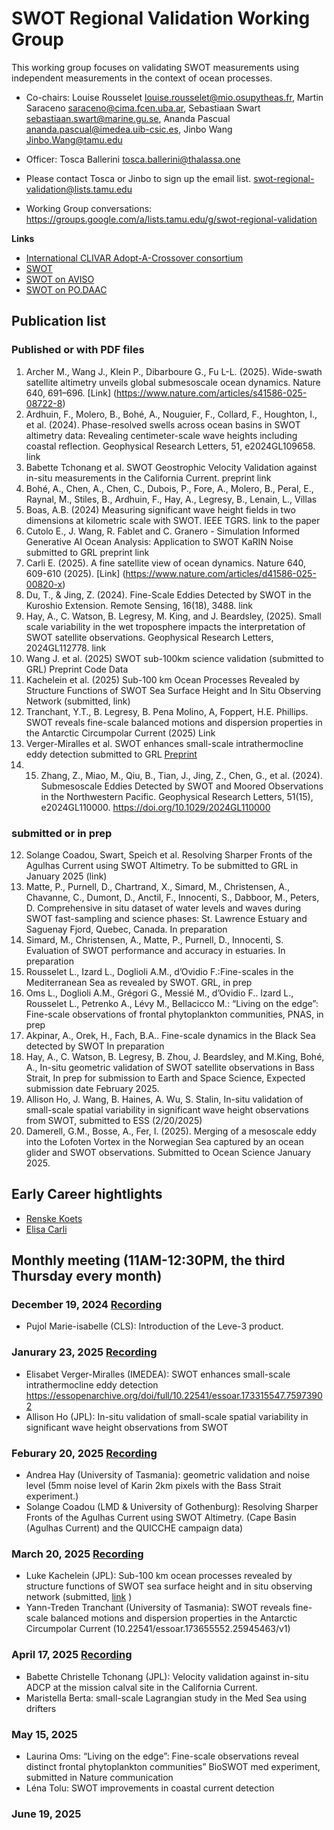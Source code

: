# SWOT Regional Validation Working Group

This working group focuses on validating SWOT measurements using independent measurements in the context of ocean processes. 

* Co-chairs: Louise Rousselet <louise.rousselet@mio.osupytheas.fr>, Martin Saraceno <saraceno@cima.fcen.uba.ar>, Sebastiaan Swart <sebastiaan.swart@marine.gu.se>, Ananda Pascual <ananda.pascual@imedea.uib-csic.es>, Jinbo Wang <Jinbo.Wang@tamu.edu> 
* Officer: Tosca Ballerini <tosca.ballerini@thalassa.one>

* Please contact Tosca or Jinbo to sign up the email list. <swot-regional-validation@lists.tamu.edu>
* Working Group conversations: https://groups.google.com/a/lists.tamu.edu/g/swot-regional-validation

**Links** 
* [International CLIVAR Adopt-A-Crossover consortium](https://www.swot-adac.org)
* [SWOT](swot.jpl.nasa.gov)
* [SWOT on AVISO](https://www.aviso.altimetry.fr/en/missions/current-missions/swot.html)
* [SWOT on PO.DAAC](https://podaac.jpl.nasa.gov/SWOT)

## Publication list

### Published or with PDF files
1. Archer M., Wang J., Klein P., Dibarboure G., Fu L-L. (2025). Wide-swath satellite altimetry unveils global submesoscale ocean dynamics. Nature 640, 691–696. [Link] (https://www.nature.com/articles/s41586-025-08722-8)
2. Ardhuin, F., Molero, B., Bohé, A., Nouguier, F., Collard, F., Houghton, I., et al. (2024). Phase-resolved swells across ocean basins in SWOT altimetry data: Revealing centimeter-scale wave heights including coastal reflection. Geophysical Research Letters, 51, e2024GL109658. link
3. Babette Tchonang et al. SWOT Geostrophic Velocity Validation against in-situ measurements in the California Current. preprint link
4. Bohé, A., Chen, A., Chen, C., Dubois, P., Fore, A., Molero, B., Peral, E., Raynal, M., Stiles, B., Ardhuin, F., Hay, A., Legresy, B., Lenain, L., Villas
5. Boas, A.B. (2024) Measuring significant wave height fields in two dimensions at kilometric scale with SWOT. IEEE TGRS. link to the paper
6. Cutolo E., J. Wang, R. Fablet and C. Granero - Simulation Informed Generative AI Ocean Analysis: Application to SWOT KaRIN Noise submitted to GRL preprint link
7. Carli E. (2025). A fine satellite view of ocean dynamics. Nature 640, 609-610 (2025). [Link] (https://www.nature.com/articles/d41586-025-00820-x)
8. Du, T., & Jing, Z. (2024). Fine-Scale Eddies Detected by SWOT in the Kuroshio Extension. Remote Sensing, 16(18), 3488. link
9. Hay, A., C. Watson, B. Legresy, M. King, and J. Beardsley, (2025). Small scale variability in the wet troposphere impacts the interpretation of SWOT satellite observations. Geophysical Research Letters, 2024GL112778. link
10. Wang J. et al. (2025) SWOT sub-100km science validation (submitted to GRL) Preprint Code Data
11. Kachelein et al. (2025) Sub-100 km Ocean Processes Revealed by Structure Functions of SWOT Sea Surface Height and In Situ Observing Network (submitted, link)
12. Tranchant, Y.T., B. Legresy, B. Pena Molino, A, Foppert, H.E. Phillips. SWOT reveals fine-scale balanced motions and dispersion properties in the Antarctic Circumpolar Current (2025) Link
13. Verger-Miralles et al. SWOT enhances small-scale intrathermocline eddy detection submitted to GRL [Preprint]((https://essopenarchive.org/doi/full/10.22541/essoar.173315547.75973902/v1))
14. 15. Zhang, Z., Miao, M., Qiu, B., Tian, J., Jing, Z., Chen, G., et al. (2024). Submesoscale Eddies Detected by SWOT and Moored Observations in the Northwestern Pacific. Geophysical Research Letters, 51(15), e2024GL110000. https://doi.org/10.1029/2024GL110000

### submitted or in prep
12. Solange Coadou, Swart, Speich et al. Resolving Sharper Fronts of the Agulhas Current using SWOT Altimetry. To be submitted to GRL in January 2025 (link)
13. Matte, P., Purnell, D., Chartrand, X., Simard, M., Christensen, A., Chavanne, C., Dumont, D., Anctil, F., Innocenti, S., Dabboor, M., Peters, D. Comprehensive in situ dataset of water levels and waves during SWOT fast-sampling and science phases: St. Lawrence Estuary and Saguenay Fjord, Quebec, Canada. In preparation
14. Simard, M., Christensen, A., Matte, P., Purnell, D., Innocenti, S. Evaluation of SWOT performance and accuracy in estuaries. In preparation
15. Rousselet L., Izard L., Doglioli A.M., d’Ovidio F.:Fine-scales in the Mediterranean Sea as revealed by SWOT. GRL, in prep
16. Oms L., Doglioli A.M., Grégori G., Messié M., d’Ovidio F.. Izard L., Rousselet L., Petrenko A., Lévy M., Bellacicco M.: “Living on the edge”: Fine-scale observations of frontal phytoplankton communities, PNAS, in prep
17. Akpinar, A., Orek, H., Fach, B.A.. Fine-scale dynamics in the Black Sea detected by SWOT In preparation
18. Hay, A., C. Watson, B. Legresy, B. Zhou, J. Beardsley, and M.King, Bohé, A., In-situ geometric validation of SWOT satellite observations in Bass Strait, In prep for submission to Earth and Space Science, Expected submission date February 2025.
19. Allison Ho, J. Wang, B. Haines, A. Wu, S. Stalin, In-situ validation of small-scale spatial variability in significant wave height observations from SWOT, submitted to ESS (2/20/2025)
21. Damerell, G.M., Bosse, A., Fer, I. (2025). Merging of a mesoscale eddy into the Lofoten Vortex in the Norwegian Sea captured by an ocean glider and SWOT observations. Submitted to Ocean Science January 2025.
    

## Early Career hightlights

* [Renske Koets](https://www.swot-adac.org/news/the-new-wave-of-oceanographers-renske-koets/)
* [Elisa Carli](https://www.swot-adac.org/blogs/the-new-wave-of-oceanographers-elisa-carli/)


## Monthly meeting (11AM-12:30PM, the third Thursday every month)

### December 19, 2024 [Recording](https://tamucs-my.sharepoint.com/:v:/g/personal/jinbo_wang_tamu_edu/EU3EyxhTQIJBrYwiG_ttHusBj-xzb4oQyFgzi_VeDn7QBQ)

* Pujol Marie-isabelle (CLS): Introduction of the Leve-3 product.

### Janurary 23, 2025 [Recording](https://tamucs-my.sharepoint.com/:v:/g/personal/jinbo_wang_tamu_edu/ESAYtFUju2hPldqZqrIIkNwBJt4tVK90LzZ_ukFiFWO87Q)

* Elisabet Verger-Miralles (IMEDEA): SWOT enhances small-scale intrathermocline eddy detection https://essopenarchive.org/doi/full/10.22541/essoar.173315547.75973902
* Allison Ho (JPL): In-situ validation of small-scale spatial variability in significant wave height observations from SWOT

### Feburary 20, 2025 [Recording](https://tamucs-my.sharepoint.com/:v:/g/personal/jinbo_wang_tamu_edu/EdHPnh8dRBxMp-Nll7mjCu4BMYc4C3CHg-IoKuIqEuitkA)

* Andrea Hay (University of Tasmania): geometric validation and noise level (5mm noise level of Karin 2km pixels with the Bass Strait experiment.)
* Solange Coadou (LMD & University of Gothenburg): Resolving Sharper Fronts of the Agulhas Current using SWOT Altimetry. (Cape Basin (Agulhas Current) and the QUICCHE campaign data)

### March 20, 2025 [Recording](https://tamucs-my.sharepoint.com/:v:/g/personal/jinbo_wang_tamu_edu/EQ-nZ0QxToNLktwZAF4A24MBkmu8GLUPNeRvGFnkBCMBTw?e=RfKSgr)

* Luke Kachelein (JPL): Sub-100 km ocean processes revealed by structure functions of SWOT sea surface height and in situ observing network (submitted, [link](https://essopenarchive.org/users/903693/articles/1278614-sub-100-km-ocean-processes-revealed-by-structure-functions-of-swot-sea-surface-height-and-in-situ-observing-network) )
* Yann-Treden Tranchant (University of Tasmania): SWOT reveals fine-scale balanced motions and dispersion properties in the Antarctic Circumpolar Current (10.22541/essoar.173655552.25945463/v1)

### April 17, 2025 [Recording](https://tamucs-my.sharepoint.com/:v:/g/personal/jinbo_wang_tamu_edu/EcDyD6LgFjhHv5-_fSmU_yQBGGghmzzFIDN1_IxYIjxv_w?e=Jhyhyf)

* Babette Christelle Tchonang (JPL): Velocity validation against in-situ ADCP at the mission calval site in the California Current. 
* Maristella Berta: small-scale Lagrangian study in the Med Sea using drifters

### May 15, 2025

* Laurina Oms: “Living on the edge”: Fine-scale observations reveal distinct frontal phytoplankton communities”  BioSWOT med experiment, submitted in Nature communication
* Léna Tolu: SWOT improvements in coastal current detection
  
### June 19, 2025

